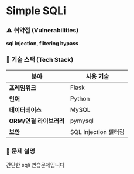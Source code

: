 # Simple SQLi

### ⚠️ 취약점 (Vulnerabilities)

 **sql injection, filtering bypass**

### 📌 기술 스택 (Tech Stack)

| 분야 | 사용 기술 |
| --- | --- |
| **프레임워크** | Flask |
| **언어** | Python |
| **데이터베이스** | MySQL |
| **ORM/연결 라이브러리** | pymysql |
| **보안** | SQL Injection 필터링 |

### 📝 문제 설명

간단한 sqli 연습문제입니다
